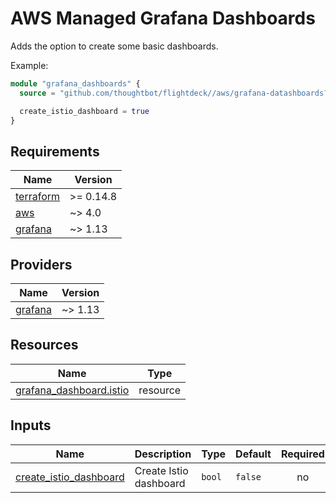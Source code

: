 # AWS Managed Grafana Dashboards

Adds the option to create some basic dashboards.

Example:

```terraform
module "grafana_dashboards" {
  source = "github.com/thoughtbot/flightdeck//aws/grafana-datashboards?ref=VERSION"

  create_istio_dashboard = true
}
```

<!-- BEGIN_TF_DOCS -->
## Requirements

| Name | Version |
|------|---------|
| <a name="requirement_terraform"></a> [terraform](#requirement\_terraform) | >= 0.14.8 |
| <a name="requirement_aws"></a> [aws](#requirement\_aws) | ~> 4.0 |
| <a name="requirement_grafana"></a> [grafana](#requirement\_grafana) | ~> 1.13 |

## Providers

| Name | Version |
|------|---------|
| <a name="provider_grafana"></a> [grafana](#provider\_grafana) | ~> 1.13 |

## Resources

| Name | Type |
|------|------|
| [grafana_dashboard.istio](https://registry.terraform.io/providers/grafana/grafana/latest/docs/resources/dashboard) | resource |

## Inputs

| Name | Description | Type | Default | Required |
|------|-------------|------|---------|:--------:|
| <a name="input_create_istio_dashboard"></a> [create\_istio\_dashboard](#input\_create\_istio\_dashboard) | Create Istio dashboard | `bool` | `false` | no |
<!-- END_TF_DOCS -->